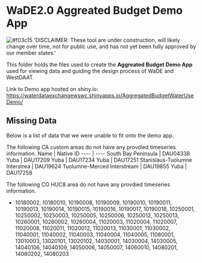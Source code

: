 # WaDE2.0 Aggreated Budget Demo App
![#f03c15](https://placehold.co/15x15/f03c15/f03c15.png) 'DISCLAIMER: These tool are under construction, will likely change over time, not for public use, and has not yet been fully approved by our member states.'

This folder holds the files used to create the **Aggreated Budget Demo App** used for viewing data and guiding the design process of WaDE and WestDAAT.

Link to Demo app hosted on shiny.io: https://waterdataexchangewswc.shinyapps.io/AggregatedBudgetWaterUseDemo/

## Missing Data
Below is a list of data that we were unable to fit onto the demo app.

The following CA custom areas do not have any provdied timeseries information.
Name | Native ID
---- | ----
South Bay Peninsula | DAU04338
Yuba | DAU17209
Yuba | DAU17234
Yuba | DAU17251
Stanislaus-Tuolumne Interstrea | DAU19624
Tuolumne-Merced Interstream | DAU19855
Yuba | DAU17258


The following CO HUC8 area do not have any provdied timeseries information.
 - 10180002,	10180010,	10190008,	10190009,	10190010,	10190011,	10190013,	10190014,	10190015,	10190016,	10190017,	10190018,	10250001,	10250002,	10250003,	10250005,	10250006,	10250012,	10250013,	10260001,	10260002,	10260004,	11020003,	11020004,	11020007,	11020008,	11020011,	11020012,	11020013,	11030001,	11030002,	11040001,	11040002,	11040003,	11040004,	11040005,	11080001,	13010003,	13020101,	13020102,	14030001,	14030004,	14030005,	14040106,	14040109,	14050006,	14050007,	14060010,	14080201,	14080202,	14080203
